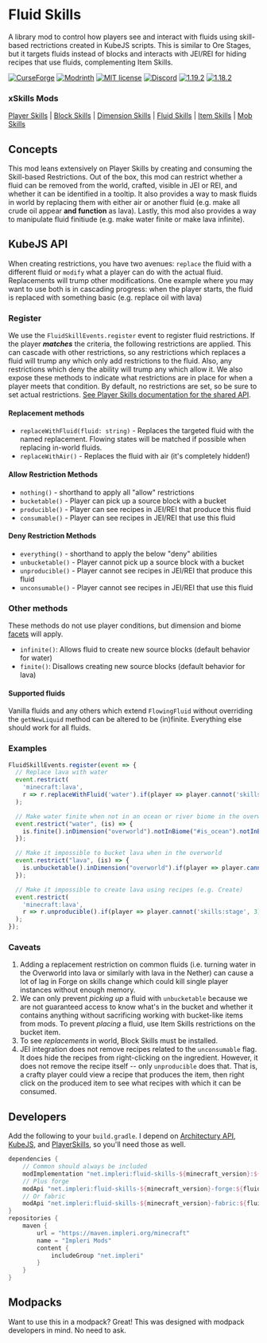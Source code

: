 # Fluid Skills

A library mod to control how players see and interact with fluids using skill-based rectrictions created in KubeJS
scripts. This is similar to Ore Stages, but it targets fluids instead of blocks and interacts with JEI/REI for hiding
recipes that use fluids, complementing Item Skills.

[![CurseForge](https://cf.way2muchnoise.eu/short_837104.svg)](https://www.curseforge.com/minecraft/mc-mods/fluid-skills)
[![Modrinth](https://img.shields.io/modrinth/dt/fluid-skills?color=bcdeb7&label=%20&logo=modrinth&logoColor=096765&style=plastic)](https://modrinth.com/mod/fluid-skills)
[![MIT license](https://img.shields.io/github/license/impleri/fluid-skills?color=bcdeb7&label=Source&logo=github&style=flat)](https://github.com/impleri/fluid-skills)
[![Discord](https://img.shields.io/discord/1093178610950623233?color=096765&label=Community&logo=discord&logoColor=bcdeb7&style=plastic)](https://discord.com/invite/avxJgbaUmG)
[![1.19.2](https://img.shields.io/maven-metadata/v?label=1.19.2&color=096765&metadataUrl=https%3A%2F%2Fmaven.impleri.org%2Fminecraft%2Fnet%2Fimpleri%2Ffluid-skills-1.19.2%2Fmaven-metadata.xml&style=flat)](https://github.com/impleri/fluid-skills#developers)
[![1.18.2](https://img.shields.io/maven-metadata/v?label=1.18.2&color=096765&metadataUrl=https%3A%2F%2Fmaven.impleri.org%2Fminecraft%2Fnet%2Fimpleri%2Ffluid-skills-1.18.2%2Fmaven-metadata.xml&style=flat)](https://github.com/impleri/fluid-skills#developers)

### xSkills Mods

[Player Skills](https://github.com/impleri/player-skills)
| [Block Skills](https://github.com/impleri/block-skills)
| [Dimension Skills](https://github.com/impleri/dimension-skills)
| [Fluid Skills](https://github.com/impleri/fluid-skills)
| [Item Skills](https://github.com/impleri/item-skills)
| [Mob Skills](https://github.com/impleri/mob-skills)

## Concepts

This mod leans extensively on Player Skills by creating and consuming the Skill-based Restrictions. Out of the box, this
mod can restrict whether a fluid can be removed from the world, crafted, visible in JEI or REI, and whether it can
be identified in a tooltip. It also provides a way to mask fluids in world by replacing them with either air or another
fluid (e.g. make all crude oil appear **and function** as lava). Lastly, this mod also provides a way to manipulate
fluid finitiude (e.g. make water finite or make lava infinite).

## KubeJS API

When creating restrictions, you have two avenues: `replace` the fluid with a different fluid or `modify` what a player
can do with the actual fluid. Replacements will trump other modifications. One example where you may want to use both is
in cascading progress: when the player starts, the fluid is replaced with something basic (e.g. replace oil with lava)

### Register

We use the `FluidSkillEvents.register` event to register fluid restrictions. If the player ***matches*** the criteria,
the following restrictions are applied. This can cascade with other restrictions, so any restrictions which replaces a
fluid will trump any which only add restrictions to the fluid. Also, any restrictions which deny the ability
will trump any which allow it. We also expose these methods to indicate what restrictions are in place for when a player
meets that condition. By default, no restrictions are set, so be sure to set actual
restrictions. [See Player Skills documentation for the shared API](https://github.com/impleri/player-skills#kubejs-restrictions-api).

#### Replacement methods

- `replaceWithFluid(fluid: string)` - Replaces the targeted fluid with the named replacement. Flowing states will be
  matched if possible when replacing in-world fluids.
- `replaceWithAir()` - Replaces the fluid with air (it's completely hidden!)

#### Allow Restriction Methods

- `nothing()` - shorthand to apply all "allow" restrictions
- `bucketable()` - Player can pick up a source block with a bucket
- `producible()` - Player can see recipes in JEI/REI that produce this fluid
- `consumable()` - Player can see recipes in JEI/REI that use this fluid

#### Deny Restriction Methods

- `everything()` - shorthand to apply the below "deny" abilities
- `unbucketable()` - Player cannot pick up a source block with a bucket
- `unproducible()` - Player cannot see recipes in JEI/REI that produce this fluid
- `unconsumable()` - Player cannot see recipes in JEI/REI that use this fluid

### Other methods

These methods do not use player conditions, but dimension and
biome [facets](https://github.com/impleri/player-skills#kubejs-restrictions-api) will apply.

- `infinite()`: Allows fluid to create new source blocks (default behavior for water)
- `finite()`: Disallows creating new source blocks (default behavior for lava)

#### Supported fluids

Vanilla fluids and any others which extend `FlowingFluid` without overriding the `getNewLiquid` method can be altered to
be (in)finite. Everything else should work for all fluids.

### Examples

```js
FluidSkillEvents.register(event => {
  // Replace lava with water
  event.restrict(
    'minecraft:lava',
    r => r.replaceWithFluid('water').if(player => player.cannot('skills:stage', 2))
  );

  // Make water finite when not in an ocean or river biome in the overworld
  event.restrict("water", (is) => {
    is.finite().inDimension("overworld").notInBiome("#is_ocean").notInBiome("river"); // Remember: No `if`/`unless` conditions will work with this
  });

  // Make it impossible to bucket lava when in the overworld
  event.restrict("lava", (is) => {
    is.unbucketable().inDimension("overworld").if(player => player.cannot('skills:stage', 2));
  });

  // Make it impossible to create lava using recipes (e.g. Create)
  event.restrict(
    'minecraft:lava',
    r => r.unproducible().if(player => player.cannot('skills:stage', 3))
  );
});
```

### Caveats

1. Adding a replacement restriction on common fluids (i.e. turning water in the Overworld into lava or similarly with
   lava in the Nether) can cause a lot of lag in Forge on skills change which could kill single player instances without
   enough memory.
2. We can only prevent _picking up_ a fluid with `unbucketable` because we are not guaranteed access to know what's in
   the bucket and whether it contains anything without sacrificing working with bucket-like items from mods. To prevent
   _placing_ a fluid, use Item Skills restrictions on the bucket item.
3. To see _replacements_ in world, Block Skills must be installed.
4. JEI integration does not remove recipes related to the `unconsumable` flag. It does hide the recipes from
   right-clicking on the ingredient. However, it does not remove the recipe itself -- only `unproducible` does that.
   That is, a crafty player could view a recipe that produces the item, then right click on the produced item to see
   what recipes with which it can be consumed.

## Developers

Add the following to your `build.gradle`. I depend
on [Architectury API](https://github.com/architectury/architectury-api), [KubeJS](https://github.com/KubeJS-Mods/KubeJS),
and [PlayerSkills](https://github.com/impleri/player-skills), so you'll need those as well.

```groovy
dependencies {
    // Common should always be included 
    modImplementation "net.impleri:fluid-skills-${minecraft_version}:${fluidskills_version}"
    // Plus forge
    modApi "net.impleri:fluid-skills-${minecraft_version}-forge:${fluidskills_version}"
    // Or fabric
    modApi "net.impleri:fluid-skills-${minecraft_version}-fabric:${fluidskills_version}"
}
repositories {
    maven {
        url = "https://maven.impleri.org/minecraft"
        name = "Impleri Mods"
        content {
            includeGroup "net.impleri"
        }
    }
}
```

## Modpacks

Want to use this in a modpack? Great! This was designed with modpack developers in mind. No need to ask.
